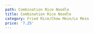 ```yaml
---
path: Combination Rice Noodle
title: Combination Rice Noodle
category: Fried Rice/Chow Mein/Lo Mein
price: '7.25'
---
```


